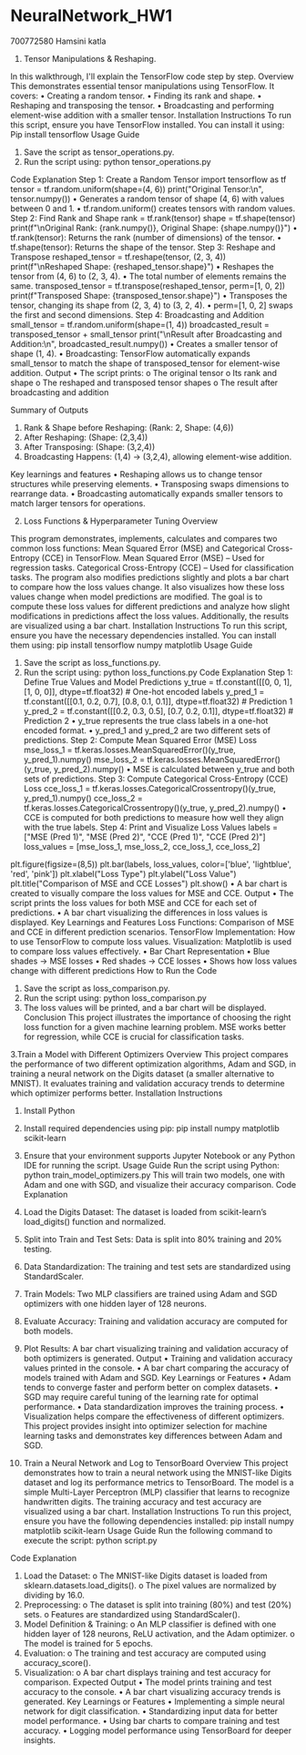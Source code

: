 # NeuralNetwork_HW1

700772580
Hamsini katla 


1.	Tensor Manipulations & Reshaping.

In this walkthrough, I'll explain the TensorFlow code step by step. 
Overview 
This demonstrates essential tensor manipulations using TensorFlow. It covers:
•	Creating a random tensor.
•	Finding its rank and shape.
•	Reshaping and transposing the tensor.
•	Broadcasting and performing element-wise addition with a smaller tensor.
Installation Instructions
To run this script, ensure you have TensorFlow installed. You can install it using:
Pip install tensorflow
Usage Guide
1.	Save the script as tensor_operations.py.
2.	Run the script using:
python tensor_operations.py

Code Explanation
Step 1: Create a Random Tensor
import tensorflow as tf
tensor = tf.random.uniform(shape=(4, 6))
print("Original Tensor:\n", tensor.numpy())
•	Generates a random tensor of shape (4, 6) with values between 0 and 1.
•	tf.random.uniform() creates tensors with random values.
Step 2: Find Rank and Shape
rank = tf.rank(tensor)
shape = tf.shape(tensor)
print(f"\nOriginal Rank: {rank.numpy()}, Original Shape: {shape.numpy()}")
•	tf.rank(tensor): Returns the rank (number of dimensions) of the tensor.
•	tf.shape(tensor): Returns the shape of the tensor.
Step 3: Reshape and Transpose
reshaped_tensor = tf.reshape(tensor, (2, 3, 4))
print(f"\nReshaped Shape: {reshaped_tensor.shape}")
•	Reshapes the tensor from (4, 6) to (2, 3, 4).
•	The total number of elements remains the same.
transposed_tensor = tf.transpose(reshaped_tensor, perm=[1, 0, 2])
print(f"Transposed Shape: {transposed_tensor.shape}")
•	Transposes the tensor, changing its shape from (2, 3, 4) to (3, 2, 4).
•	perm=[1, 0, 2] swaps the first and second dimensions.
Step 4: Broadcasting and Addition
small_tensor = tf.random.uniform(shape=(1, 4))
broadcasted_result = transposed_tensor + small_tensor
print("\nResult after Broadcasting and Addition:\n", broadcasted_result.numpy())
•	Creates a smaller tensor of shape (1, 4).
•	Broadcasting: TensorFlow automatically expands small_tensor to match the shape of transposed_tensor for element-wise addition.
 Output
•	The script prints:
o	The original tensor
o	Its rank and shape
o	The reshaped and transposed tensor shapes
o	The result after broadcasting and addition

Summary of Outputs

1.	Rank & Shape before Reshaping: (Rank: 2, Shape: (4,6))
2.	After Reshaping: (Shape: (2,3,4))
3.	After Transposing: (Shape: (3,2,4))
4.	Broadcasting Happens: (1,4) → (3,2,4), allowing element-wise addition.

Key learnings and features
•	Reshaping allows us to change tensor structures while preserving elements.
•	Transposing swaps dimensions to rearrange data.
•	Broadcasting automatically expands smaller tensors to match larger tensors for operations.



2.	Loss Functions & Hyperparameter Tuning
         Overview

This program demonstrates, implements, calculates and compares two common loss functions: Mean Squared Error (MSE) and Categorical Cross-Entropy (CCE) in TensorFlow. 
Mean Squared Error (MSE) – Used for regression tasks.
Categorical Cross-Entropy (CCE) – Used for classification tasks.
The program also modifies predictions slightly and plots a bar chart to compare how the loss values change. It also visualizes how these loss values change when model predictions are modified. The goal is to compute these loss values for different predictions and analyze how slight modifications in predictions affect the loss values. Additionally, the results are visualized using a bar chart.
Installation Instructions
To run this script, ensure you have the necessary dependencies installed. You can install them using:
pip install tensorflow numpy matplotlib
Usage Guide
1.	Save the script as loss_functions.py.
2.	Run the script using:
python loss_functions.py
Code Explanation
Step 1: Define True Values and Model Predictions
y_true = tf.constant([[0, 0, 1], [1, 0, 0]], dtype=tf.float32)  # One-hot encoded labels
y_pred_1 = tf.constant([[0.1, 0.2, 0.7], [0.8, 0.1, 0.1]], dtype=tf.float32)  # Prediction 1
y_pred_2 = tf.constant([[0.2, 0.3, 0.5], [0.7, 0.2, 0.1]], dtype=tf.float32)  # Prediction 2
•	y_true represents the true class labels in a one-hot encoded format.
•	y_pred_1 and y_pred_2 are two different sets of predictions.
Step 2: Compute Mean Squared Error (MSE) Loss
mse_loss_1 = tf.keras.losses.MeanSquaredError()(y_true, y_pred_1).numpy()
mse_loss_2 = tf.keras.losses.MeanSquaredError()(y_true, y_pred_2).numpy()
•	MSE is calculated between y_true and both sets of predictions.
Step 3: Compute Categorical Cross-Entropy (CCE) Loss
cce_loss_1 = tf.keras.losses.CategoricalCrossentropy()(y_true, y_pred_1).numpy()
cce_loss_2 = tf.keras.losses.CategoricalCrossentropy()(y_true, y_pred_2).numpy()
•	CCE is computed for both predictions to measure how well they align with the true labels.
Step 4: Print and Visualize Loss Values
labels = ["MSE (Pred 1)", "MSE (Pred 2)", "CCE (Pred 1)", "CCE (Pred 2)"]
loss_values = [mse_loss_1, mse_loss_2, cce_loss_1, cce_loss_2]

plt.figure(figsize=(8,5))
plt.bar(labels, loss_values, color=['blue', 'lightblue', 'red', 'pink'])
plt.xlabel("Loss Type")
plt.ylabel("Loss Value")
plt.title("Comparison of MSE and CCE Losses")
plt.show()
•	A bar chart is created to visually compare the loss values for MSE and CCE.
 Output 
•	The script prints the loss values for both MSE and CCE for each set of predictions.
•	A bar chart visualizing the differences in loss values is displayed.
Key Learnings and Features
Loss Functions: Comparison of MSE and CCE in different prediction scenarios. TensorFlow Implementation: How to use TensorFlow to compute loss values. Visualization: Matplotlib is used to compare loss values effectively.
• Bar Chart Representation
•	Blue shades → MSE losses
•	Red shades → CCE losses
•	Shows how loss values change with different predictions
How to Run the Code
1.	Save the script as loss_comparison.py.
2.	Run the script using:
python loss_comparison.py
3.	The loss values will be printed, and a bar chart will be displayed.
Conclusion
This project illustrates the importance of choosing the right loss function for a given machine learning problem. MSE works better for regression, while CCE is crucial for classification tasks.

3.Train a Model with Different Optimizers
 Overview
This project compares the performance of two different optimization algorithms, Adam and SGD, in training a neural network on the Digits dataset (a smaller alternative to MNIST). It evaluates training and validation accuracy trends to determine which optimizer performs better.
Installation Instructions
1.	Install Python 
2.	Install required dependencies using pip:
pip install numpy matplotlib scikit-learn
3.	Ensure that your environment supports Jupyter Notebook or any Python IDE for running the script.
Usage Guide
Run the script using Python:
python train_model_optimizers.py
This will train two models, one with Adam and one with SGD, and visualize their accuracy comparison.
Code Explanation
1.	Load the Digits Dataset: The dataset is loaded from scikit-learn’s load_digits() function and normalized.
2.	Split into Train and Test Sets: Data is split into 80% training and 20% testing.
3.	Data Standardization: The training and test sets are standardized using StandardScaler.
4.	Train Models: Two MLP classifiers are trained using Adam and SGD optimizers with one hidden layer of 128 neurons.
5.	Evaluate Accuracy: Training and validation accuracy are computed for both models.
6.	Plot Results: A bar chart visualizing training and validation accuracy of both optimizers is generated.
Output
•	Training and validation accuracy values printed in the console.
•	A bar chart comparing the accuracy of models trained with Adam and SGD.
Key Learnings or Features
•	Adam tends to converge faster and perform better on complex datasets.
•	SGD may require careful tuning of the learning rate for optimal performance.
•	Data standardization improves the training process.
•	Visualization helps compare the effectiveness of different optimizers.
This project provides insight into optimizer selection for machine learning tasks and demonstrates key differences between Adam and SGD.

4.	Train a Neural Network and Log to TensorBoard
Overview
This project demonstrates how to train a neural network using the MNIST-like Digits dataset and log its performance metrics to TensorBoard. The model is a simple Multi-Layer Perceptron (MLP) classifier that learns to recognize handwritten digits. The training accuracy and test accuracy are visualized using a bar chart.
Installation Instructions
To run this project, ensure you have the following dependencies installed:
pip install numpy matplotlib scikit-learn
Usage Guide
Run the following command to execute the script:
python script.py

Code Explanation
1.	Load the Dataset:
o	The MNIST-like Digits dataset is loaded from sklearn.datasets.load_digits().
o	The pixel values are normalized by dividing by 16.0.
2.	Preprocessing:
o	The dataset is split into training (80%) and test (20%) sets.
o	Features are standardized using StandardScaler().
3.	Model Definition & Training:
o	An MLP classifier is defined with one hidden layer of 128 neurons, ReLU activation, and the Adam optimizer.
o	The model is trained for 5 epochs.
4.	Evaluation:
o	The training and test accuracy are computed using accuracy_score().
5.	Visualization:
o	A bar chart displays training and test accuracy for comparison.
Expected Output
•	The model prints training and test accuracy to the console.
•	A bar chart visualizing accuracy trends is generated.
Key Learnings or Features
•	Implementing a simple neural network for digit classification.
•	Standardizing input data for better model performance.
•	Using bar charts to compare training and test accuracy.
•	Logging model performance using TensorBoard for deeper insights.
